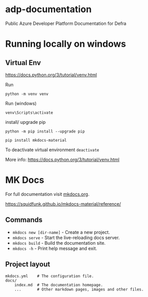 # adp-documentation
Public Azure Developer Platform Documentation for Defra


# Running locally on windows

## Virtual Env

https://docs.python.org/3/tutorial/venv.html

Run
```
python -m venv venv
```
Run (windows)
```
venv\Scripts\activate
```

install/ upgrade pip
```
python -m pip install --upgrade pip
```

```
pip install mkdocs-material
```


To deactivate virtual environment `deactivate`

More info: https://docs.python.org/3/tutorial/venv.html


# MK Docs

For full documentation visit [mkdocs.org](https://www.mkdocs.org).

https://squidfunk.github.io/mkdocs-material/reference/

## Commands

* `mkdocs new [dir-name]` - Create a new project.
* `mkdocs serve` - Start the live-reloading docs server.
* `mkdocs build` - Build the documentation site.
* `mkdocs -h` - Print help message and exit.

## Project layout

    mkdocs.yml    # The configuration file.
    docs/
        index.md  # The documentation homepage.
        ...       # Other markdown pages, images and other files.